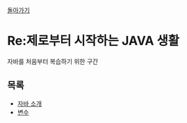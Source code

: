 [돌아가기](https://github.com/LEEJ0NGWAN/CS)

# Re:제로부터 시작하는 JAVA 생활

자바를 처음부터 복습하기 위한 구간

## 목록
- [자바 소개](0.Java.md)
- [변수](1.variable.md)

